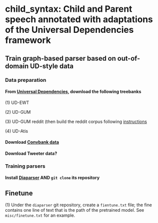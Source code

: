 # child_syntax: Child and Parent speech annotated with adaptations of the Universal Dependencies framework

## Train graph-based parser based on out-of-domain UD-style data

### Data preparation

#### From [Universal Dependencies](https://universaldependencies.org/), download the following treebanks

(1) UD-EWT

(2) UD-GUM

(3) UD-GUM reddit (then build the reddit corpus following [instructions](https://github.com/amir-zeldes/gum/blob/master/README_reddit.md)

(4) UD-Atis

#### Download [Convbank data](https://gitlab.com/ucdavisnlp/dialog-parsing/-/tree/master/dep_parsed)

#### Download Tweeter data?

### Training parsers

#### Install [Diaparser](https://github.com/Unipisa/diaparser) AND `git clone` its repository

## Finetune

(1) Under the `diaparser` git repository, create a `fientune.txt` file; the fine contains one line of text that is the path of the pretrained model. See `misc/finetune.txt` for an example.
